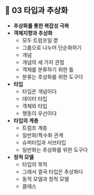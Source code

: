 ## 🐇 03 타입과 추상화
* **추상화를 통한 복잡성 극복**
* **객체지향과 추상화**
  * 모두 트럼프일 뿐
  * 그룹으로 나누어 단순화하기
  * 개념
  * 개념의 세 가지 관점
  * 객체를 분류하기 위한 틀
  * 분류는 추상화를 위한 도구다
* **타입**
  * 타입은 개념이다
  * 데이터 타입
  * 객체와 타입
  * 행동이 우선이다
* **타입의 계층**
  * 트럼프 계층
  * 일반화/특수화 관계
  * 슈퍼타입과 서브타입
  * 일반화는 추상화를 위한 도구다
* **정적 모델**
  * 타입의 목적
  * 그래서 결국 타입은 추상화다
  * 동적 모델과 정적 모델
  * 클래스
